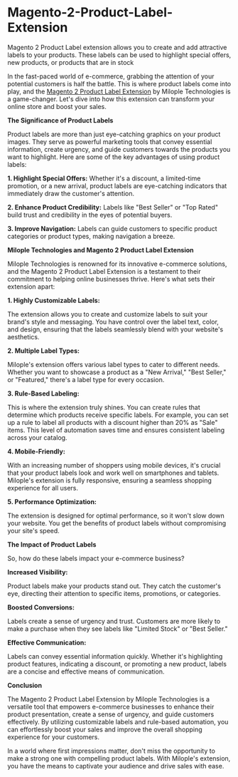 # Magento-2-Product-Label-Extension
Magento 2 Product Label extension allows you to create and add attractive labels to your products. These labels can be used to highlight special offers, new products, or products that are in stock

In the fast-paced world of e-commerce, grabbing the attention of your potential customers is half the battle. This is where product labels come into play, and the [Magento 2 Product Label Extension](https://www.milople.com/magento-2-product-label.html) by Milople Technologies is a game-changer. Let's dive into how this extension can transform your online store and boost your sales.

**The Significance of Product Labels**

Product labels are more than just eye-catching graphics on your product images. They serve as powerful marketing tools that convey essential information, create urgency, and guide customers towards the products you want to highlight. Here are some of the key advantages of using product labels:

**1. Highlight Special Offers:** Whether it's a discount, a limited-time promotion, or a new arrival, product labels are eye-catching indicators that immediately draw the customer's attention.

**2. Enhance Product Credibility:** Labels like "Best Seller" or "Top Rated" build trust and credibility in the eyes of potential buyers.

**3. Improve Navigation:** Labels can guide customers to specific product categories or product types, making navigation a breeze.

**Milople Technologies and Magento 2 Product Label Extension**

Milople Technologies is renowned for its innovative e-commerce solutions, and the Magento 2 Product Label Extension is a testament to their commitment to helping online businesses thrive. Here's what sets their extension apart:

**1. Highly Customizable Labels:**

The extension allows you to create and customize labels to suit your brand's style and messaging. You have control over the label text, color, and design, ensuring that the labels seamlessly blend with your website's aesthetics.

**2. Multiple Label Types:**

Milople's extension offers various label types to cater to different needs. Whether you want to showcase a product as a "New Arrival," "Best Seller," or "Featured," there's a label type for every occasion.

**3. Rule-Based Labeling:**

This is where the extension truly shines. You can create rules that determine which products receive specific labels. For example, you can set up a rule to label all products with a discount higher than 20% as "Sale" items. This level of automation saves time and ensures consistent labeling across your catalog.

**4. Mobile-Friendly:**

With an increasing number of shoppers using mobile devices, it's crucial that your product labels look and work well on smartphones and tablets. Milople's extension is fully responsive, ensuring a seamless shopping experience for all users.

**5. Performance Optimization:**

The extension is designed for optimal performance, so it won't slow down your website. You get the benefits of product labels without compromising your site's speed.

**The Impact of Product Labels**

So, how do these labels impact your e-commerce business?

**Increased Visibility:**

Product labels make your products stand out. They catch the customer's eye, directing their attention to specific items, promotions, or categories.

**Boosted Conversions:**

Labels create a sense of urgency and trust. Customers are more likely to make a purchase when they see labels like "Limited Stock" or "Best Seller."

**Effective Communication:**

Labels can convey essential information quickly. Whether it's highlighting product features, indicating a discount, or promoting a new product, labels are a concise and effective means of communication.

**Conclusion**

The Magento 2 Product Label Extension by Milople Technologies is a versatile tool that empowers e-commerce businesses to enhance their product presentation, create a sense of urgency, and guide customers effectively. By utilizing customizable labels and rule-based automation, you can effortlessly boost your sales and improve the overall shopping experience for your customers.

In a world where first impressions matter, don't miss the opportunity to make a strong one with compelling product labels. With Milople's extension, you have the means to captivate your audience and drive sales with ease.
